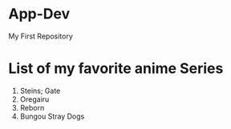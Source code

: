 # App-Dev
My First Repository
<h1> List of my favorite anime Series </h1>
<ol>
  <li> Steins; Gate </li>
  <li> Oregairu </li>
  <li> Reborn </li>
  <li> Bungou Stray Dogs </li>
</ol>
